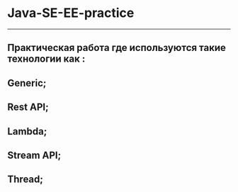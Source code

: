 # Java-SE-EE-practice
---
Практическая работа где используются такие технологии как :
---
Generic;
---
Rest API;
---
Lambda;
---
Stream API;
---
Thread;
---
